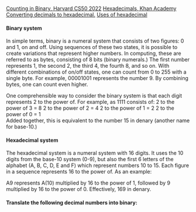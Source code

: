 [Counting in Binary, Harvard CS50 2022](https://youtu.be/IDDmrzzB14M?t=989)
[Hexadecimals, Khan Academy](https://www.youtube.com/watch?v=4EJay-6Bioo)
[Converting decimals to hexadecimal.](https://www.tutorialspoint.com/how-to-convert-decimal-to-hexadecimal)
[Uses of hexadecimal](https://www.techtarget.com/whatis/definition/hexadecimal)

#### Binary system
In simple terms, binary is a numeral system that consists of two figures: 0 and 1, on and off. Using sequences of these two states, it is possible to create variations that represent higher numbers. In computing, these are referred to as bytes, consisting of 8 bits (binary numerals.) The first number represents 1, the second 2, the third 4, the fourth 8, and so on. With different combinations of on/off states, one can count from 0 to 255 with a single byte. For example, 00001001 represents the number 9. By combining bytes, one can count even higher.

One comprehensible way to consider the binary system is that each digit represents 2 to the power of. For example, as 1111 consists of:
	2 to the power of 3 = 8
	2 to the power of 2 = 4
	2 to the power of 1 = 2
	2 to the power of 0 = 1  
Added together, this is equivalent to the number 15 in denary (another name for base-10.)

#### Hexadecimal system
The hexadecimal system is a numeral system with 16 digits. It uses the 10 digits from the base-10 system (0-9), but also the first 6 letters of the alphabet (A, B, C, D, E and F) which represent numbers 10 to 15. Each figure in a sequence represents 16 to the power of. As an example:

A9 represents A(10) multiplied by 16 to the power of 1, followed by 9 multiplied by 16 to the power of 0. Effectively, 169 in denary.


#### Translate the following decimal numbers into binary:

